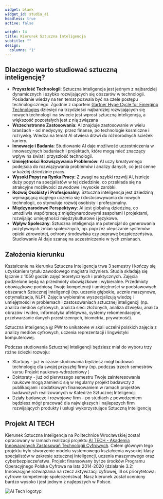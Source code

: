 ```yaml
---
widget: blank
widget_id: studia_ai
headless: true
active: false

weight: 14
title: Kierunek Sztuczna Inteligencja
subtitle: ""
design:
  columns: "1"
---
```

## Dlaczego warto studiować sztuczną inteligencję?

* **Przyszłość Technologii**: Sztuczna inteligencja jest jednym z najbardziej dynamicznych i szybko rozwijających się obszarów w technologii. Posiadanie wiedzy na ten temat pozwala być na czele postępu technologicznego. Zgodnie z raportem [Gartner Hype Cycle for Emerging Technologies](https://www.gartner.com/smarterwithgartner/5-trends-drive-the-gartner-hype-cycle-for-emerging-technologies-2020/) dziesięć na trzydzieści najbardziej rozwijających się nowych technologii na świecie jest wprost sztuczną inteligencją, a większość pozostałych jest z nią związana
* **Wszechstronne Zastosowania**: AI znajduje zastosowanie w wielu branżach - od medycyny, przez finanse, po technologie kosmiczne i rozrywkę. Wiedza na temat AI otwiera drzwi do różnorodnych ścieżek kariery.
* **Innowacje i Badania**: Studiowanie AI daje możliwość uczestniczenia w innowacyjnych badaniach i projektach, które mogą mieć znaczący wpływ na świat i przyszłość technologii.
* **Umiejętności Rozwiązywania Problemów**: AI uczy kreatywnego podejścia do rozwiązywania problemów i analizy danych, co jest cenne w każdej dziedzinie pracy.
* **Wysoki Popyt na Rynku Pracy**: Z uwagi na szybki rozwój AI, istnieje duży popyt na specjalistów w tej dziedzinie, co przekłada się na atrakcyjne możliwości zawodowe i wysokie zarobki.
* **Rozwój Osobisty i Profesjonalny**: Sztuczna inteligencja jest dziedziną wymagającą ciągłego uczenia się i dostosowywania do nowych technologii, co stymuluje rozwój osobisty i profesjonalny.
* **Międzynarodowe Perspektywy**: AI jest globalną dziedziną, co umożliwia współpracę z międzynarodowymi zespołami i projektami, rozwijając umiejętności międzykulturowe i językowe.
* **Wpływ Społeczny**: Sztuczna inteligencja ma potencjał do generowania pozytywnych zmian społecznych, np. poprzez ulepszanie systemów opieki zdrowotnej, ochrony środowiska czy poprawę bezpieczeństwa. Studiowanie AI daje szansę na uczestniczenie w tych zmianach.

## Założenia kierunku

Kształcenie na kierunku Sztuczna Inteligencja trwa 3 semestry i kończy się uzyskaniem tytułu zawodowego magistra inżyniera. Studia składają się łącznie z 1050 godzin zajęć teoretycznych i praktycznych. Zajęcia podzielone będą na przedmioty obowiązkowe i wybieralne. Przedmioty obowiązkowe podniosą Twoje kompetencji i umiejętności w podstawowych obszarach Sztucznej Inteligencji (np. uczenie głębokie, ucznie maszynowe, optymalizacja, NLP). Zajęcia wybieralne wyspecjalizują wiedzę i umiejętności w problemach i zastosowaniach sztucznej inteligencji (np. analiza mediów cyfrowych, analiza sieci złożonych, analiza dźwięku, analiza obrazów i wideo, informatyka afektywna, systemy rekomendacyjne, przetwarzanie danych przestrzennych, biometria, prywatność).

Sztuczna inteligencja @ PWr to unikatowe w skali uczelni polskich zajęcia z analizy mediów cyfrowych, uczenia reprezentacji i lingwistyki komputerowej. 

Podczas studiowania Sztucznej Inteligencji będziesz miał do wyboru trzy różne ścieżki rozwoju:
- Startupy - już w czasie studiowania będziesz mógł budować technologię dla swojej przyszłej firmy (np. podczas trzech semestrów kursu Projekt naukowo-wdrożeniowy )
- Doktoraty - już od pierwszego semestru Twoje zainteresowania naukowe mogą zamienić się w regularny projekt badawczy z publikacjami i dodatkowym finansowaniem w ramach projektów badawczych realizowanych w Katedrze Sztucznej Inteligencji
- Działy badawcze i rozwojowe firm - po studiach z powodzeniem będziesz mógł pracować dla największych i najlepszych firm rozwijających produkty i usługi wykorzystujące Sztuczną Inteligencję


## Projekt AI TECH

Kierunek Sztuczna Inteligencja na Politechnice Wrocławskiej został opracowany w ramach realizacji projektu [AI TECH - Akademia Innowacyjnych Zastosowań Technologii Cyfrowych](https://www.gov.pl/web/cyfryzacja/bedziemy-ksztalcic-najlepszych-specjalistow-cyfrowej-gospodarki). Celem głównym tego projektu było stworzenie modelu systemowego kształcenia wysokiej klasy specjalistów w zakresie sztucznej inteligencji, uczenia maszynowego oraz cyberbezpieczeństwa. Projekt finansowany był ze środków Programu Operacyjnego Polska Cyfrowa na lata 2014-2020 (działanie 3.2: Innowacyjne rozwiązania na rzecz aktywizacji cyfrowej, III oś priorytetowa: cyfrowe kompetencje społeczeństwa). Nasz kierunek został oceniony bardzo wysoko i jest jednym z najlepszych w Polsce. 

![AI Tech logotyp](AITECH_logotypy.jpg "AITECH_logo")
